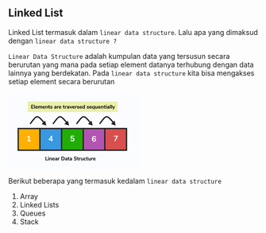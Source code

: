 ## Linked List

Linked List termasuk dalam `linear data structure`. Lalu apa yang dimaksud dengan `linear data structure ?`

`Linear Data Structure` adalah kumpulan data yang tersusun secara berurutan yang mana pada setiap element datanya terhubung dengan data lainnya yang berdekatan. Pada `linear data structure` kita bisa mengakses setiap element secara berurutan

![linear-data-structure.png](linear-data-structure.png)

Berikut beberapa yang termasuk kedalam `linear data structure`

1. Array
2. Linked Lists
3. Queues
4. Stack